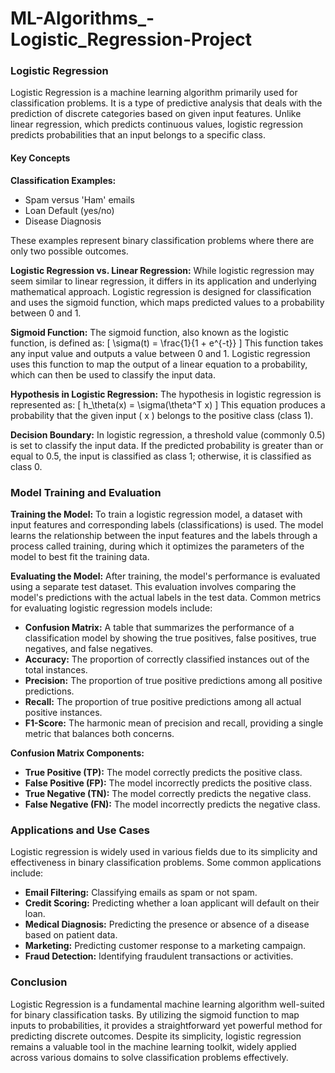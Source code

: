 # ML-Algorithms_-Logistic_Regression-Project
### Logistic Regression

Logistic Regression is a machine learning algorithm primarily used for classification problems. It is a type of predictive analysis that deals with the prediction of discrete categories based on given input features. Unlike linear regression, which predicts continuous values, logistic regression predicts probabilities that an input belongs to a specific class.

#### Key Concepts

**Classification Examples:**
- Spam versus 'Ham' emails
- Loan Default (yes/no)
- Disease Diagnosis

These examples represent binary classification problems where there are only two possible outcomes.

**Logistic Regression vs. Linear Regression:**
While logistic regression may seem similar to linear regression, it differs in its application and underlying mathematical approach. Logistic regression is designed for classification and uses the sigmoid function, which maps predicted values to a probability between 0 and 1.

**Sigmoid Function:**
The sigmoid function, also known as the logistic function, is defined as:
\[ \sigma(t) = \frac{1}{1 + e^{-t}} \]
This function takes any input value and outputs a value between 0 and 1. Logistic regression uses this function to map the output of a linear equation to a probability, which can then be used to classify the input data.

**Hypothesis in Logistic Regression:**
The hypothesis in logistic regression is represented as:
\[ h_\theta(x) = \sigma(\theta^T x) \]
This equation produces a probability that the given input \( x \) belongs to the positive class (class 1).

**Decision Boundary:**
In logistic regression, a threshold value (commonly 0.5) is set to classify the input data. If the predicted probability is greater than or equal to 0.5, the input is classified as class 1; otherwise, it is classified as class 0.

### Model Training and Evaluation

**Training the Model:**
To train a logistic regression model, a dataset with input features and corresponding labels (classifications) is used. The model learns the relationship between the input features and the labels through a process called training, during which it optimizes the parameters of the model to best fit the training data.

**Evaluating the Model:**
After training, the model's performance is evaluated using a separate test dataset. This evaluation involves comparing the model's predictions with the actual labels in the test data. Common metrics for evaluating logistic regression models include:

- **Confusion Matrix:** A table that summarizes the performance of a classification model by showing the true positives, false positives, true negatives, and false negatives.
- **Accuracy:** The proportion of correctly classified instances out of the total instances.
- **Precision:** The proportion of true positive predictions among all positive predictions.
- **Recall:** The proportion of true positive predictions among all actual positive instances.
- **F1-Score:** The harmonic mean of precision and recall, providing a single metric that balances both concerns.

**Confusion Matrix Components:**
- **True Positive (TP):** The model correctly predicts the positive class.
- **False Positive (FP):** The model incorrectly predicts the positive class.
- **True Negative (TN):** The model correctly predicts the negative class.
- **False Negative (FN):** The model incorrectly predicts the negative class.

### Applications and Use Cases

Logistic regression is widely used in various fields due to its simplicity and effectiveness in binary classification problems. Some common applications include:

- **Email Filtering:** Classifying emails as spam or not spam.
- **Credit Scoring:** Predicting whether a loan applicant will default on their loan.
- **Medical Diagnosis:** Predicting the presence or absence of a disease based on patient data.
- **Marketing:** Predicting customer response to a marketing campaign.
- **Fraud Detection:** Identifying fraudulent transactions or activities.

### Conclusion

Logistic Regression is a fundamental machine learning algorithm well-suited for binary classification tasks. By utilizing the sigmoid function to map inputs to probabilities, it provides a straightforward yet powerful method for predicting discrete outcomes. Despite its simplicity, logistic regression remains a valuable tool in the machine learning toolkit, widely applied across various domains to solve classification problems effectively.
